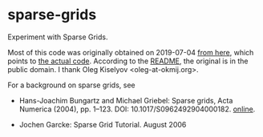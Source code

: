 # sparse-grids

Experiment with Sparse Grids.

Most of this code was originally obtained on 2019-07-04 [from
here](http://okmij.org/ftp/Haskell/AlgorithmsH1.html), which points to
[the actual code](http://okmij.org/ftp/Haskell/SparseGrid.hs).
According to the [README](http://okmij.org/ftp/README.html), the
original is in the public domain. I thank Oleg Kiselyov
<oleg-at-okmij.org>.

For a background on sparse grids, see

* Hans-Joachim Bungartz and Michael Griebel: Sparse grids, Acta
  Numerica (2004), pp. 1–123. DOI: 10.1017/S0962492904000182.
  [online](http://citeseerx.ist.psu.edu/viewdoc/download?doi=10.1.1.92.9392&rep=rep1&type=pdf).

* Jochen Garcke: Sparse Grid Tutorial. August 2006
